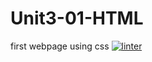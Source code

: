 # Unit3-01-HTML
first webpage using css
[![linter](https://github.com/morgan-bronson/Unit3-01-HTML/workflows/linter/badge.svg)](https://github.com/marketplace/actions/super-linter)
